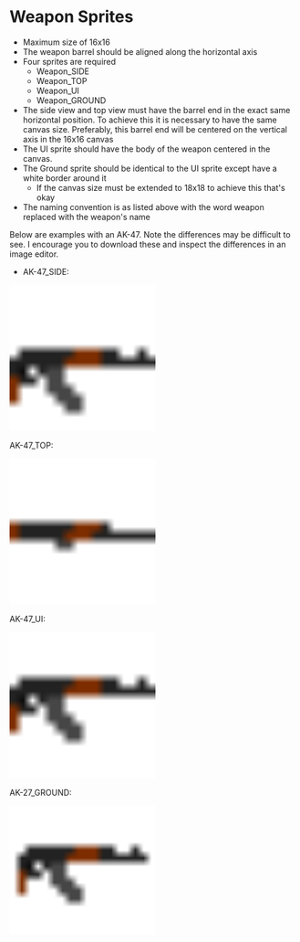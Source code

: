 # Weapon Sprites
* Maximum size of 16x16
* The weapon barrel should be aligned along the horizontal axis
* Four sprites are required
  * Weapon_SIDE
  * Weapon_TOP
  * Weapon_UI
  * Weapon_GROUND
* The side view and top view must have the barrel end in the exact same horizontal position. To achieve this it is necessary to have the same canvas size. Preferably, this barrel end will be centered on the vertical axis in the 16x16 canvas
* The UI sprite should have the body of the weapon centered in the canvas.
* The Ground sprite should be identical to the UI sprite except have a white border around it
  * If the canvas size must be extended to 18x18 to achieve this that's okay
* The naming convention is as listed above with the word weapon replaced with the weapon's name

Below are examples with an AK-47. Note the differences may be difficult to see. I encourage you to download these and inspect the differences in an image editor.

* AK-47_SIDE:

<img src="/Assets/Art/Placeholder/Items/AK-47/AK-47_SIDE.png" width="256">

AK-47_TOP:

<img src="/Assets/Art/Placeholder/Items/AK-47/AK-47_TOP.png" width="256">

AK-47_UI:

<img src="/Assets/Art/Placeholder/Items/AK-47/AK-47_UI.png" width="256">

AK-27_GROUND:

<img src="/Assets/Art/Placeholder/Items/AK-47/AK-47_GROUND.png" width="256">
 
